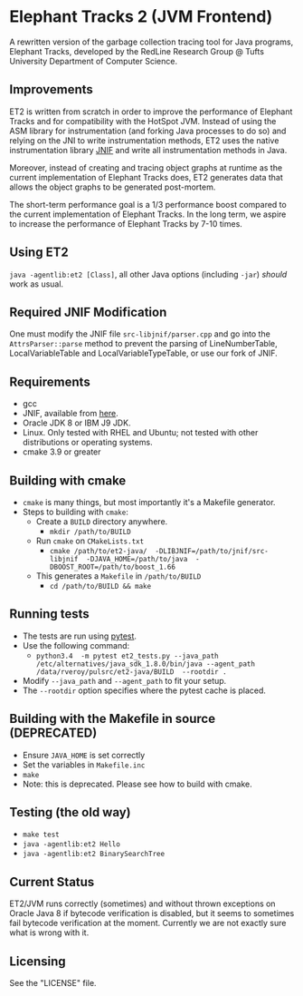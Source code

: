 # Elephant Tracks 2 (JVM Frontend)

A rewritten version of the garbage collection tracing tool for Java programs, 
Elephant Tracks, developed by the RedLine Research Group @ Tufts University 
Department of Computer Science.

## Improvements
ET2 is written from scratch in order to improve the performance of Elephant Tracks 
and for compatibility with the HotSpot JVM. Instead of using the ASM library for 
instrumentation (and forking Java processes to do so) and relying on the JNI to 
write instrumentation methods, ET2 uses the native instrumentation library 
[JNIF](http://sape.inf.usi.ch/jnif) and write all instrumentation methods in Java.

Moreover, instead of creating and tracing object graphs at runtime as the current 
implementation of Elephant Tracks does, ET2 generates data that allows the object 
graphs to be generated post-mortem.

The short-term performance goal is a 1/3 performance boost compared to the current 
implementation of Elephant Tracks. In the long term, we aspire to increase the 
performance of Elephant Tracks by 7-10 times.

## Using ET2
`java -agentlib:et2 [Class]`, all other Java options (including `-jar`) 
*should* work as usual.

## Required JNIF Modification
One must modify the JNIF file `src-libjnif/parser.cpp` and go into the `AttrsParser::parse` 
method to prevent the parsing of LineNumberTable, LocalVariableTable and LocalVariableTypeTable, or 
use our fork of JNIF.

## Requirements
   * gcc
   * JNIF, available from [here](https://github.com/ElephantTracksProject/jnif).
   * Oracle JDK 8 or IBM J9 JDK.
   * Linux. Only tested with RHEL and Ubuntu; not tested with other distributions or 
     operating systems.
   * cmake 3.9 or greater

## Building with cmake
   * `cmake` is many things, but most importantly it's a Makefile generator.
   * Steps to building with `cmake`:
       * Create a `BUILD` directory anywhere.
           * `mkdir /path/to/BUILD`
       * Run `cmake` on `CMakeLists.txt`
           * `cmake /path/to/et2-java/ 
                  -DLIBJNIF=/path/to/jnif/src-libjnif 
                  -DJAVA_HOME=/path/to/java 
                  -DBOOST_ROOT=/path/to/boost_1.66`
       * This generates a `Makefile` in `/path/to/BUILD`
           * `cd /path/to/BUILD && make`

## Running tests
   * The tests are run using [pytest](https://docs.pytest.org/en/latest/).
   * Use the following command:
       * `python3.4  -m pytest et2_tests.py --java_path /etc/alternatives/java_sdk_1.8.0/bin/java --agent_path /data/rveroy/pulsrc/et2-java/BUILD  --rootdir .`
   * Modify `--java_path` and `--agent_path` to fit your setup.
   * The `--rootdir` option specifies where the pytest cache is placed.

## Building with the Makefile in source (DEPRECATED)
   * Ensure `JAVA_HOME` is set correctly
   * Set the variables in `Makefile.inc`
   * `make`
   * Note: this is deprecated. Please see how to build with cmake.

## Testing (the old way)
   * `make test`
   * `java -agentlib:et2 Hello`
   * `java -agentlib:et2 BinarySearchTree`

## Current Status
ET2/JVM runs correctly (sometimes) and without thrown exceptions on Oracle Java 8 if bytecode verification is disabled, 
but it seems to sometimes fail bytecode verification at the moment. Currently we are not exactly sure what is 
wrong with it.

## Licensing
See the "LICENSE" file.
